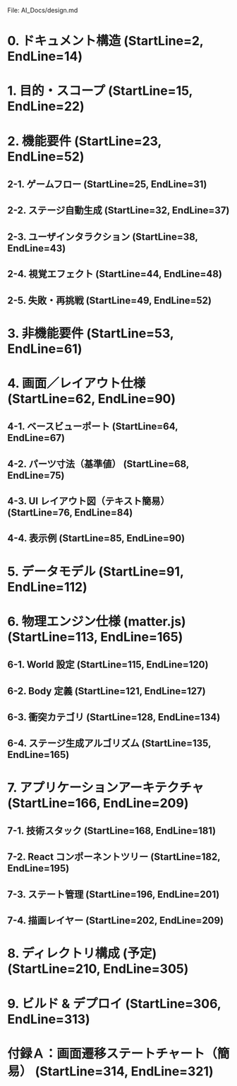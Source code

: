 File: AI_Docs/design.md
# 0. ドキュメント構造 (StartLine=2, EndLine=14)
# 1. 目的・スコープ (StartLine=15, EndLine=22)
# 2. 機能要件 (StartLine=23, EndLine=52)
## 2-1. ゲームフロー (StartLine=25, EndLine=31)
## 2-2. ステージ自動生成 (StartLine=32, EndLine=37)
## 2-3. ユーザインタラクション (StartLine=38, EndLine=43)
## 2-4. 視覚エフェクト (StartLine=44, EndLine=48)
## 2-5. 失敗・再挑戦 (StartLine=49, EndLine=52)
# 3. 非機能要件 (StartLine=53, EndLine=61)
# 4. 画面／レイアウト仕様 (StartLine=62, EndLine=90)
## 4-1. ベースビューポート (StartLine=64, EndLine=67)
## 4-2. パーツ寸法（基準値） (StartLine=68, EndLine=75)
## 4-3. UI レイアウト図（テキスト簡易） (StartLine=76, EndLine=84)
## 4-4. 表示例 (StartLine=85, EndLine=90)
# 5. データモデル (StartLine=91, EndLine=112)
# 6. 物理エンジン仕様 (matter.js) (StartLine=113, EndLine=165)
## 6-1. World 設定 (StartLine=115, EndLine=120)
## 6-2. Body 定義 (StartLine=121, EndLine=127)
## 6-3. 衝突カテゴリ (StartLine=128, EndLine=134)
## 6-4. ステージ生成アルゴリズム (StartLine=135, EndLine=165)
# 7. アプリケーションアーキテクチャ (StartLine=166, EndLine=209)
## 7-1. 技術スタック (StartLine=168, EndLine=181)
## 7-2. React コンポーネントツリー (StartLine=182, EndLine=195)
## 7-3. ステート管理 (StartLine=196, EndLine=201)
## 7-4. 描画レイヤー (StartLine=202, EndLine=209)
# 8. ディレクトリ構成 (予定) (StartLine=210, EndLine=305)
# 9. ビルド & デプロイ (StartLine=306, EndLine=313)
# 付録Ａ：画面遷移ステートチャート（簡易） (StartLine=314, EndLine=321)